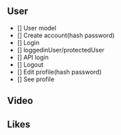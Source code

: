 ## User

- [] User model
- [] Create account(hash password)
- [] Login
- [] loggedinUser/protectedUser
- [] API login
- [] Logout
- [] Edit profile(hash password)
- [] See profile

## Video

## Likes
